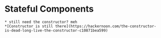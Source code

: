 # Stateful Components
    * still need the constructor? meh
    *[Constructor is still there](https://hackernoon.com/the-constructor-is-dead-long-live-the-constructor-c10871bea599)